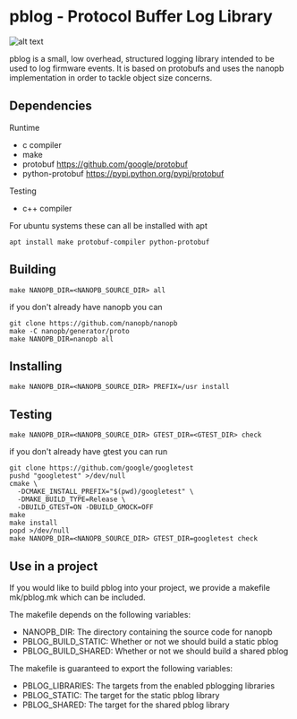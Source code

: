 pblog - Protocol Buffer Log Library
===================================

![alt text](https://travis-ci.org/google/pblog.svg?branch=master "TravisCI Status")

pblog is a small, low overhead, structured logging library intended to be used
to log firmware events. It is based on protobufs and uses the nanopb
implementation in order to tackle object size concerns.

Dependencies
------------
Runtime

- c compiler
- make
- protobuf         https://github.com/google/protobuf
- python-protobuf  https://pypi.python.org/pypi/protobuf

Testing
- c++ compiler

For ubuntu systems these can all be installed with apt

    apt install make protobuf-compiler python-protobuf

Building
--------
    make NANOPB_DIR=<NANOPB_SOURCE_DIR> all

if you don't already have nanopb you can

    git clone https://github.com/nanopb/nanopb
	make -C nanopb/generator/proto
	make NANOPB_DIR=nanopb all

Installing
----------
    make NANOPB_DIR=<NANOPB_SOURCE_DIR> PREFIX=/usr install

Testing
-------
    make NANOPB_DIR=<NANOPB_SOURCE_DIR> GTEST_DIR=<GTEST_DIR> check

if you don't already have gtest you can run

    git clone https://github.com/google/googletest
    pushd "googletest" >/dev/null
    cmake \
      -DCMAKE_INSTALL_PREFIX="$(pwd)/googletest" \
      -DMAKE_BUILD_TYPE=Release \
      -DBUILD_GTEST=ON -DBUILD_GMOCK=OFF
    make
    make install
    popd >/dev/null
    make NANOPB_DIR=<NANOPB_SOURCE_DIR> GTEST_DIR=googletest check

Use in a project
----------------
If you would like to build pblog into your project, we provide a makefile
mk/pblog.mk which can be included.

The makefile depends on the following variables:

- NANOPB\_DIR: The directory containing the source code for nanopb
- PBLOG\_BUILD\_STATIC: Whether or not we should build a static pblog
- PBLOG\_BUILD\_SHARED: Whether or not we should build a shared pblog

The makefile is guaranteed to export the following variables:

- PBLOG\_LIBRARIES: The targets from the enabled pblogging libraries
- PBLOG\_STATIC: The target for the static pblog library
- PBLOG\_SHARED: The target for the shared pblog library
